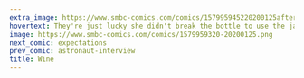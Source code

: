 ```yaml
---
extra_image: https://www.smbc-comics.com/comics/157995945220200125after.png
hovertext: They're just lucky she didn't break the bottle to use the jagged glass as an improvized weapon.
image: https://www.smbc-comics.com/comics/1579959320-20200125.png
next_comic: expectations
prev_comic: astronaut-interview
title: Wine
---
```


